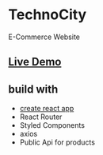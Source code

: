 
# TechnoCity

 E-Commerce Website

## [Live Demo](https://techno-city-ecommerce.vercel.app/)

## build with

* [create react app](https://github.com/facebook/create-react-app)
* React Router
* Styled Components
* axios
* Public Api for products
